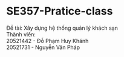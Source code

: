 # SE357-Pratice-class
Đề tài: Xây dựng hệ thống quản lý khách sạn<br/>
Thành viên:<br/>
20521442 - Đỗ Phạm Huy Khánh<br/>
20521731 - Nguyễn Văn Pháp<br/>
